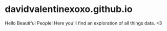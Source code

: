 # davidvalentinexoxo.github.io
Hello Beautiful People!  Here you'll find an exploration of all things data.  &lt;3
